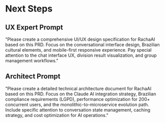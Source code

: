 # Next Steps

## UX Expert Prompt

"Please create a comprehensive UI/UX design specification for RachaAI based on this PRD. Focus on the conversational interface design, Brazilian cultural elements, and mobile-first responsive experience. Pay special attention to the chat interface UX, division result visualization, and group management workflows."

## Architect Prompt

"Please create a detailed technical architecture document for RachaAI based on this PRD. Focus on the Claude AI integration strategy, Brazilian compliance requirements (LGPD), performance optimization for 200+ concurrent users, and the monolithic-to-microservice evolution path. Include specific attention to conversation state management, caching strategy, and cost optimization for AI operations." 